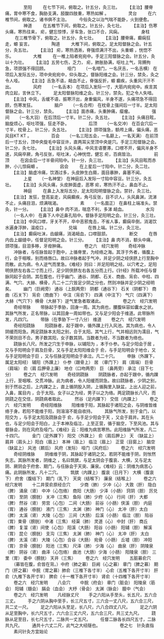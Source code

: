 <!-- { "loadSidebar": true } -->
　　
　　至阳
　　 在七节下间，俯取之。针五分，灸三壮。
　　【主治】腰脊痛，胃中寒不食，胸胁支满，胫酸四肢重，寒热如解 。
　　
　　灵台
　　 在六椎节间，俯取之。诸书俱不主治。
　　今俗灸之以治气喘不能卧，火到便愈。
　　
　　神道
　　 在五椎节下间，俯取之。针五分，灸七壮。
　　【主治】伤寒头痛，寒热往来， 疟，健忘惊悸，牙车急，张口不合，风痫。
　　
　　身柱
　　 在三椎节骨下，俯取之。针五分，灸七壮。
　　【主治】腰脊痛，癫痫狂走，螈 妄言。
　　
　　陶道
　　 大椎下间，俯取之。足太阳督脉之会。针五分，灸五壮。
　　【主治】 疟，寒热洒淅，脊强烦满汗不出，头重螈 ，恍惚不乐。
　　
　　大椎
　　 在一椎上陷者宛宛中。手足三阳督脉之会。针五分，灸以十为壮。
　　【主治】五劳七伤，乏力， 疟，肺胀胁满，呕吐上气，背膊拘急，项颈强不得回顾。
　　
　　哑门
　　（一名喑门，一名厌舌，一名舌横） 在项后入发际五分，项中央宛宛中，仰头取之。督脉阳维之会。针三分，禁灸，灸之令人哑。
　　【主治】舌急不语，衄血不止，脊强反折，螈 癫疾，头重风汗汗不出。
　　
　　风府
　　（一名舌本） 在项后入发际一寸，大筋内宛宛中。疾言其肉立起，言休立下。
　　足太阳督脉阳维之会。针三分，禁灸。犯之令人失喑。
　　【主治】中风，舌缓不语，振寒汗出，身重偏风，半身不遂，头痛项急不得回顾，伤寒发狂。
　　
　　脑户
　　（一名合颅） 在枕骨上强间后一寸半。足太阳督脉之会。针三分，禁灸。
　　【主治】面赤痛，头重肿痛，瘿瘤。
　　
　　强间
　　（一名大羽） 在后顶后一寸半。针二分，灸五壮。
　　【主治】头痛目眩，脑旋烦心，呕吐项强，狂走不卧。
　　
　　后顶
　　（一名交冲） 在百会穴后一寸半，枕骨上。针二分，灸五壮。
　　【主治】颈项强急，额颅上痛，偏头痛，恶风目KT KT 。
　　
　　百会
　　（一名三阳五会，一名巅上，一名天满） 在前顶后一寸五分，顶中央旋毛中容豆许，直两耳尖至顶中央是穴。手足三阳督脉之会。针二分，灸七壮。
　　【主治】头风头痛，中风言语謇滞，口噤不开，偏风半身不遂，风痫卒厥，角弓反张，呕吐沫，心神恍惚，健忘 疟，百病皆治。
　　
　　前顶
　　 在囟会后一寸半骨间陷中。针一分，灸三壮。
　　【主治】头风目眩而赤肿，小儿惊痫螈 。
　　
　　囟会
　　 在上星后一寸陷中。针二分，灸二壮。
　　【主治】脑虚冷痛，饮酒过多，头皮肿生白屑，面目暴肿，鼻塞不闻。
　　
　　上星
　　（一名神堂） 在神庭后入发际一寸陷中容豆。针三分，灸五壮。
　　【主治】头风头痛，头皮肿面虚，恶寒 疟，寒热汗不止，鼻血不止。
　　
　　神庭
　　 在鼻上入发际五分，足太阳阳明督脉之会。禁针，灸三壮。
　　【主治】发狂，登高妄走，风痫癫疾，角弓反张，目不识人，头风鼻渊，流涕不止，头痛目泪，烦满喘渴。
　　
　　素 
　　（一名面正） 在鼻柱上端准头。禁灸，针一分。
　　【主治】鼻中 肉不消，喘息不利，多涕 衄血。
　　
　　水沟
　　（一名人中） 在鼻下人中近鼻孔陷中。督脉手足阳明之会。针三分，灸三壮。
　　【主治】中风口噤，牙关不开，卒中恶邪鬼击，不省人事，癫痫卒倒，消渴饮水遍身浮肿，温疫口 。
　　
　　兑端
　　 在唇上端。针二分，灸三壮。
　　【主治】癫痫吐沫，齿龈痛，消渴衄血，口噤鼓颔。
　　
　　断交
　　 在唇内齿上龈缝中，任督足阳明之会。针三分。
　　【主治】鼻 肉不消，额头中痛，颈项强，目泪多眵，牙疳肿痛。
　　
　　卷之六　经穴发明
　　奇经冲脉
　　冲脉者，与任脉皆起于胞中，上循脊里，为经络之海。其浮于外者，循腹上行，会于咽喉，别而络唇口。故曰冲脉者起于气冲，并足少阴之经侠脐上行至胸中而散。此为病，令人逆气而里急。《难经》则曰：并足阳明之经。以穴考之，足阳明侠脐左右各二寸而上行，足少阴侠脐左右各五分而上行。《针经》所载冲任与督脉同起于会阴。其在腹也，行乎幽门、通谷、阴都、石关、商曲、肓俞、中柱、四满、气穴、大赫、横骨，凡二十二穴皆足少阴之分也，然则冲脉并足少阴之经明矣。
　　幽门（巨阙旁） 通谷（上脘两旁） 阴都（通谷下） 石关（阴都下） 商曲（石关下） 肓俞（商曲下） 中注（肓俞下） 四满（中注下） 气穴（四满下） 大赫（气穴下）横骨（大赫下）逆气里急者取诸此。
　　
　　卷之六　经穴发明
　　奇经带脉
　　带脉起于季胁，回身一周。其为病也，腰腹纵容如囊水之状。其脉气所发，正名带脉，以其回身一周如带也。又与足少阳会于维道。此带脉所发，凡四穴。
　　带脉（在季胁下一寸八分） 维道
　　卷之六　经穴发明
　　奇经阳跷脉
　　阳跷脉者，起于跟中，循外踝上行入风池。其为病也，令人阴缓而阳急。两足跷脉本太阳之别，合于太阳。其气上行，气并相远则为濡目，气不荣则目不合。男子数其阳，女子数其阴。当数者为经，不当数者为络也。
　　跷脉长八尺。所发之穴生于申脉，以辅阳为 ，本于仆参。与足少阳会于居 ，又与手阳明会于肩及巨骨，又与手足太阳阳维会于 俞，与手足阳明会于地仓，又与手足阳明会于巨 ，又与任脉足阳明会于承泣。凡二十穴。
　　申脉（外踝下，属足太阳经） 辅阳（外踝上） 仆参（跟骨上） 居 （章门下） 肩（肩端） 巨骨（肩端） 俞（肩 后胛骨上廉） 地仓（口吻两旁） 巨 （鼻两旁） 承泣（目下七分）
　　卷之六　经穴发明
　　奇经阴跷脉
　　阴跷脉者，亦起于跟中，循内踝上行，至咽喉、交贯冲脉。此为病者，令人阳缓而阴急。故曰跷脉者，少阴之别，别于然谷之后，上内踝之上，直上循阴股入阴，上循胸里入缺盆，上出人迎之前，入鼻，属目内 ，合于太阳。女子以之为经，男子以之为络。两足跷脉长八尺，而阴跷之在交信，阴跷病者取此。
　　然谷（足内踝下） 交信（内踝上）
　　卷之六　经穴发明
　　奇经阳维脉
　　阳维维于阳，其脉起于诸阳之会，与阴维皆维络于身。若阳不能维于阳，则溶溶不能自收持。
　　其脉气所发，别于金门，以阳交为 ，与手足太阳及跷脉会于 俞，与手足少阳会于天 ，又会于肩井。其在头也，与足少阳会于阳白，上于本神及临泣，上至正营，循于脑空，下至风池。其与督脉会，则在风府及哑门。《难经》云：阳维为病苦寒热。此阳维脉气所发，凡二十四穴。
　　金门（足外踝下） 阳交（外踝上） 俞（肩后胛上） 天 （缺盆上） 肩井（肩头上）阳白（眉上） 本神（眉上） 临泣（眉上） 正营（目窗上） 脑空（缺盆上） 风池（颞后） 风府（发际） 哑门（风府后）
　　卷之六　经穴发明
　　奇经阴维脉
　　阴维维于阴，其脉起于诸阴之交。若阴不能维于阴，则怅然失志。其脉所发者，阴维之 ，名曰筑膑，与足太阴会于腹哀、大横，又与足太阴、厥阴会于府舍、期门，与任脉会于天突、廉泉。《难经》云：阴维为病苦心痛。此阴脉所发，凡十二穴。
　　筑膑（内踝上） 腹哀（日月下） 大横（腹哀下） 府舍（腹结下） 期门（乳下） 天突（结喉下） 廉泉（结喉上）
　　卷之六　经穴发明
　　十二井荥俞原经合穴
　　少商（肺） 少冲（心） 大敦（肝） 隐白（脾） 涌泉（肾） 中冲（心包络） 商阳（大肠） 少泽（小肠） 窍阴（胆） 厉兑（胃） 至阴（膀胱） 关冲（三焦） 鱼际（肺）少府（心） 行间（肝） 大都（脾） 然谷（肾） 劳宫（心包） 二间（大肠） 前谷（小肠）侠溪（胆） 内庭（胃） 通谷（膀胱） 液门（三焦） 太渊（肺） 神门（心） 太冲（肝）太白（脾） 太溪（肾） 大陵（心包） 三间（大肠） 后溪（小肠） 临泣（胆） 陷谷（胃）束骨（膀胱） 中渚（三焦） 经渠（肺） 灵道（心） 中封（肝） 商丘（脾） 复溜（肾）间使（心包） 阳溪（大肠） 阳谷（小肠） 阳辅（胆） 解溪（胃） 昆仑（膀胱） 支沟（三焦） 太渊（肺） 神门（心） 太冲（肝） 太白（脾） 太溪（肾） 大陵（心包）合谷（大肠） 宛骨（小肠） 丘墟（胆） 冲阳（胃） 京骨（膀胱） 阳池（三焦） 尺泽（肺） 少海（心） 曲泉（肝） 阴陵泉（脾） 阴谷（肾） 曲泽（心包络） 曲池（大肠）少海（小肠） 阳陵泉（胆） 三里（胃） 委中（膀胱） 天井（三焦）
　　卷之六　经穴发明
　　五脏募俞穴
　　（募皆在腹，俞皆在背。）中府（肺之募） 巨阙（心之募） 章门（脾之募） 期门（肝之募） 中脘（胃之募）肺俞（三椎下各寸半） 心俞（五椎下各开寸半） 肝俞（九椎下各开寸半） 脾俞（十一椎下各开寸半） 肾俞（十四椎下各开寸半）
　　卷之六　经穴发明
　　八会穴
　　中脘（府会） 章门（脏会） 阳陵泉（筋会） 阳辅（髓会） 膈会（血会） 大杼（骨会） 太渊（脉会） 膻中（气会）
　　卷之六　经穴发明
　　凡经脉丈尺
　　手之六阳从手至头，长五尺，五六合三丈。
　　手之六阴从胸中至手，长三尺五寸，三六合一丈八尺，五六合三尺，共二丈一尺。
　　足之六阳从头至足，长八尺，六八合四丈八尺。
　　足之六阴从足至胸中，长六尺五寸，六六合三丈六尺，五六合三尺，共三丈九尺。
　　跷脉从足至目，长七尺五寸，二脉共一丈五尺。
　　任督二脉各长四尺五寸，二脉共九尺。
　　通共十六丈二尺，此气之大经隧也。
　　
　　卷之七　针灸直指
　　素问针灸方宜始论
